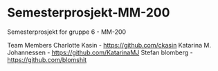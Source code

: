 # Semesterprosjekt-MM-200
Semesterprosjekt for gruppe 6 - MM-200

Team Members
Charlotte Kasin - https://github.com/ckasin
Katarina M. Johannessen - https://github.com/KatarinaMJ
Stefan blomberg - https://github.com/blomshit
